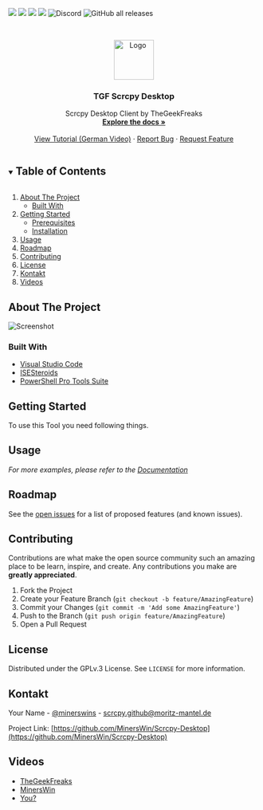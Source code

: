  ![](https://img.shields.io/github/forks/minerswin/Scrcpy-Desktop.svg?style=for-the-badge) ![](https://img.shields.io/github/stars/MinersWin/Scrcpy-Desktop.svg?style=for-the-badge) ![](https://img.shields.io/github/issues/MinersWin/Scrcpy-Desktop.svg?style=for-the-badge) ![](https://img.shields.io/github/license/MinersWin/Scrcpy-Desktop.svg?style=for-the-badge) ![Discord](https://img.shields.io/discord/397127284114325504?style=for-the-badge) ![GitHub all releases](https://img.shields.io/github/downloads/MinersWin/Scrcpy-Desktop/total?style=for-the-badge)

<!-- PROJECT LOGO -->
<br />

<p align="center">
  <a href="https://github.com/minerswin/Scrcpy-Desktop">
    <img src="http://cdn.thegeekfreaks.de/Images/3427627.png" alt="Logo" width="80" height="80">
  </a>

  <h3 align="center">TGF Scrcpy Desktop</h3>

  <p align="center">
    Scrcpy Desktop Client by TheGeekFreaks
    <br />
    <a href="https://github.com/MinersWin/Scrcpy-Desktop"><strong>Explore the docs »</strong></a>
    <br />
    <br />
    <a href="https://youtu.be/78DBNzVExPw">View Tutorial (German Video)</a>
    ·
    <a href="https://github.com/MinersWin/Scrcpy-Desktop/issues">Report Bug</a>
    ·
    <a href="https://github.com/MinersWin/Scrcpy-Desktop/issues">Request Feature</a>
  </p>

</p>



<!-- TABLE OF CONTENTS -->
<details open="open">
  <summary><h2 style="display: inline-block">Table of Contents</h2></summary>
  <ol>
    <li>
      <a href="#about-the-project">About The Project</a>
      <ul>
        <li><a href="#built-with">Built With</a></li>
      </ul>
    </li>
    <li>
      <a href="#getting-started">Getting Started</a>
      <ul>
        <li><a href="#prerequisites">Prerequisites</a></li>
        <li><a href="#installation">Installation</a></li>
      </ul>
    </li>
    <li><a href="#usage">Usage</a></li>
    <li><a href="#roadmap">Roadmap</a></li>
    <li><a href="#contributing">Contributing</a></li>
    <li><a href="#license">License</a></li>
    <li><a href="#contact">Kontakt</a></li>
    <li><a href="#videos">Videos</a></li>
  </ol>
</details>



<!-- ABOUT THE PROJECT -->

## About The Project

![Screenshot](https://cdn.discordapp.com/attachments/662779490614771764/768092176571301908/unknown.png)


### Built With

* [Visual Studio Code](https://www.google.com/url?sa=t&rct=j&q=&esrc=s&source=web&cd=&cad=rja&uact=8&ved=2ahUKEwjXu86Y3ZjtAhVBsaQKHfgrC6QQFjAAegQIBhAD&url=https%3A%2F%2Fcode.visualstudio.com%2F&usg=AOvVaw15O90sm1ios8AUpw56hCml)
* [ISESteroids](http://www.powertheshell.com)
* [PowerShell Pro Tools Suite](https://ironmansoftware.com/powershell-pro-tools/)



<!-- GETTING STARTED -->
## Getting Started

To use this Tool you need following things.

<!-- USAGE EXAMPLES -->
## Usage

_For more examples, please refer to the [Documentation](https://thegeekfreaks.de)_



<!-- ROADMAP -->
## Roadmap

See the [open issues](https://github.com/MinersWin/Scrcpy-Desktop/issues) for a list of proposed features (and known issues).



<!-- CONTRIBUTING -->
## Contributing

Contributions are what make the open source community such an amazing place to be learn, inspire, and create. 
Any contributions you make are **greatly appreciated**.

1. Fork the Project
2. Create your Feature Branch (`git checkout -b feature/AmazingFeature`)
3. Commit your Changes (`git commit -m 'Add some AmazingFeature'`)
4. Push to the Branch (`git push origin feature/AmazingFeature`)
5. Open a Pull Request



<!-- LICENSE -->
## License

Distributed under the GPLv.3 License. See `LICENSE` for more information.



<!-- CONTACT -->
## Kontakt

Your Name - [@minerswins](https://twitter.com/minerswins) - scrcpy.github@moritz-mantel.de

Project Link: [https://github.com/MinersWin/Scrcpy-Desktop](https://github.com/MinersWin/Scrcpy-Desktop)



<!-- Videos -->

## Videos

* [TheGeekFreaks](https://youtu.be/78DBNzVExPw)
* [MinersWin](https://youtube.com/minerswin)
* [You?](mailto:videosubmission@minerswin.de)





<!-- MARKDOWN LINKS & IMAGES -->
<!-- https://www.markdownguide.org/basic-syntax/#reference-style-links -->

[contributors-shield]: https://img.shields.io/github/contributors/MinersWin/Scrcpy-Desktop.svg?style=for-the-badge
[forks-shield]: https://img.shields.io/github/forks/MinersWin/Scrcpy-Desktop.svg?style=for-the-badge
[stars-shield]: https://img.shields.io/github/stars/MinersWin/Scrcpy-Desktop.svg?style=for-the-badge
[issues-shield]: https://img.shields.io/github/issues/MinersWin/Scrcpy-Desktop.svg?style=for-the-badge
[license-shield]: https://img.shields.io/github/license/MinersWin/Scrcpy-Desktop.svg?style=for-the-badge
